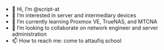- 👋 Hi, I’m @script-at
- 👀 I’m interested in server and intermediary devices
- 🌱 I’m currently learning Proxmox VE, TrueNAS, and MTCNA
- 💞️ I’m looking to collaborate on network engineer and server administration
- 📫 How to reach me: come to attaufiq school

<!---
script-at/script-at is a ✨ special ✨ repository because its `README.md` (this file) appears on your GitHub profile.
You can click the Preview link to take a look at your changes.
--->
